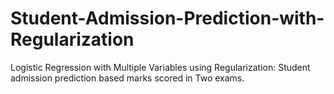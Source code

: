 # Student-Admission-Prediction-with-Regularization
Logistic Regression with Multiple Variables using Regularization: Student admission prediction based marks scored in Two exams.
